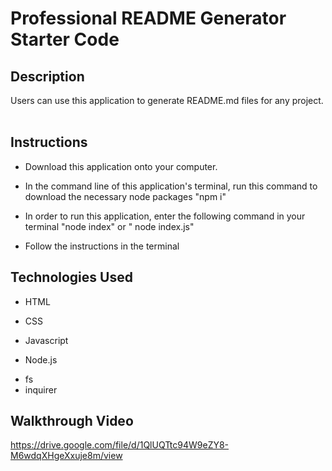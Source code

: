 # Professional README Generator Starter Code

## Description
Users can use this application to generate README.md files for any project.
<br></br>

## Instructions
* Download this application onto your computer.

* In the command line of this application's terminal, run this command to download the necessary node packages
"npm i"

* In order to run this application, enter the following command in your terminal "node index" or " node index.js"

* Follow the instructions in the terminal

## Technologies Used
* HTML
* CSS
* Javascript

* Node.js
- fs
- inquirer

## Walkthrough Video
https://drive.google.com/file/d/1QlUQTtc94W9eZY8-M6wdqXHgeXxuje8m/view
